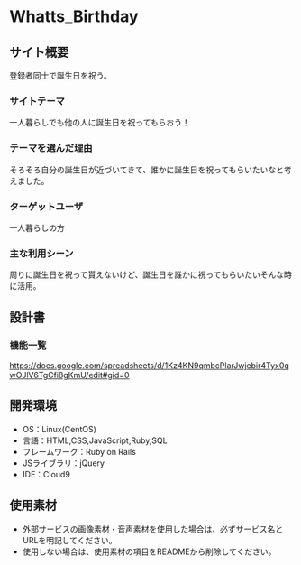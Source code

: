 # Whatts_Birthday

## サイト概要
登録者同士で誕生日を祝う。

### サイトテーマ
一人暮らしでも他の人に誕生日を祝ってもらおう！

### テーマを選んだ理由
そろそろ自分の誕生日が近づいてきて、誰かに誕生日を祝ってもらいたいなと考えました。

### ターゲットユーザ
一人暮らしの方

### 主な利用シーン
周りに誕生日を祝って貰えないけど、誕生日を誰かに祝ってもらいたいそんな時に活用。

## 設計書

### 機能一覧
https://docs.google.com/spreadsheets/d/1Kz4KN9qmbcPlarJwjebir4Tyx0qwOJlV6TgCfi8gKmU/edit#gid=0

## 開発環境
- OS：Linux(CentOS)
- 言語：HTML,CSS,JavaScript,Ruby,SQL
- フレームワーク：Ruby on Rails
- JSライブラリ：jQuery
- IDE：Cloud9

## 使用素材
- 外部サービスの画像素材・音声素材を使用した場合は、必ずサービス名とURLを明記してください。
- 使用しない場合は、使用素材の項目をREADMEから削除してください。